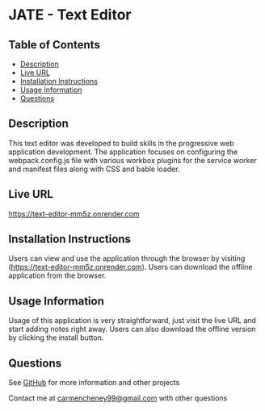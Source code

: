 # JATE - Text Editor

## Table of Contents
* [Description](#description)
* [Live URL](#live-url)
* [Installation Instructions](#installation-instructions)
* [Usage Information](#usage-information)
* [Questions](#questions)

## Description
This text editor was developed to build skills in the progressive web application development. The application focuses on configuring the webpack.config.js file with various workbox plugins for the service worker and manifest files along with CSS and bable loader.

## Live URL
https://text-editor-mm5z.onrender.com

## Installation Instructions
Users can view and use the application through the browser by visiting (https://text-editor-mm5z.onrender.com). Users can download the offline application from the browser.

## Usage Information
Usage of this application is very straightforward, just visit the live URL and start adding notes right away. Users can also download the offline version by clicking the install button.

## Questions
See [GitHub](github.com/wallichiionline) for more information and other projects

Contact me at carmencheney99@gmail.com with other questions
